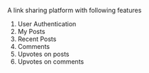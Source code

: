 A link sharing platform with following features
1. User Authentication
2. My Posts
3. Recent Posts
4. Comments
5. Upvotes on posts
6. Upvotes on comments